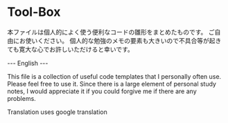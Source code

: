# Tool-Box
本ファイルは個人的によく使う便利なコードの雛形をまとめたものです。
ご自由にお使いください。
個人的な勉強のメモの要素も大きいので不具合等が起きても寛大な心でお許しいただけると幸いです。

--- English ---

This file is a collection of useful code templates that I personally often use.
Please feel free to use it.
Since there is a large element of personal study notes, I would appreciate it if you could forgive me if there are any problems.

Translation uses google translation
